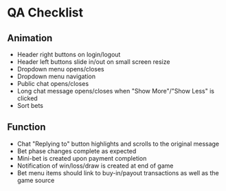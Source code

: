 # QA Checklist

## Animation

- Header right buttons on login/logout
- Header left buttons slide in/out on small screen resize
- Dropdown menu opens/closes
- Dropdown menu navigation
- Public chat opens/closes
- Long chat message opens/closes when "Show More"/"Show Less" is clicked
- Sort bets

## Function

- Chat "Replying to" button highlights and scrolls to the original message
- Bet phase changes complete as expected
- Mini-bet is created upon payment completion
- Notification of win/loss/draw is created at end of game
- Bet menu items should link to buy-in/payout transactions as well as the game source